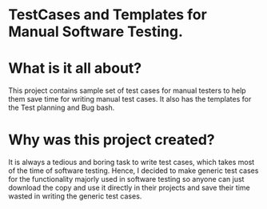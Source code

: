 # TestCases and Templates for Manual Software Testing.

# What is it all about?
This project contains sample set of test cases for manual testers to help them save time for writing manual test cases. It also has the templates for the Test planning and Bug bash.
# Why was this project created?
It is always a tedious and boring task to write test cases, which takes most of the time of software testing. Hence, I decided to make generic test cases for the functionality majorly used in software testing so anyone can just download the copy and use it directly in their projects and save their time wasted in writing the generic test cases.
